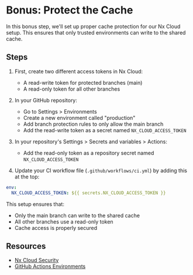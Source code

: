 # Bonus: Protect the Cache

In this bonus step, we'll set up proper cache protection for our Nx Cloud setup. This ensures that only trusted environments can write to the shared cache.

## Steps

1. First, create two different access tokens in Nx Cloud:

   - A read-write token for protected branches (main)
   - A read-only token for all other branches

2. In your GitHub repository:

   - Go to Settings > Environments
   - Create a new environment called "production"
   - Add branch protection rules to only allow the main branch
   - Add the read-write token as a secret named `NX_CLOUD_ACCESS_TOKEN`

3. In your repository's Settings > Secrets and variables > Actions:

   - Add the read-only token as a repository secret named `NX_CLOUD_ACCESS_TOKEN`

4. Update your CI workflow file (`.github/workflows/ci.yml`) by adding this at the top:

```yaml
env:
  NX_CLOUD_ACCESS_TOKEN: ${{ secrets.NX_CLOUD_ACCESS_TOKEN }}
```

This setup ensures that:

- Only the main branch can write to the shared cache
- All other branches use a read-only token
- Cache access is properly secured

## Resources

- [Nx Cloud Security](https://nx.dev/using-nx/ci-with-nx/security)
- [GitHub Actions Environments](https://docs.github.com/en/actions/deployment/targeting-different-environments/using-environments-for-deployment)
